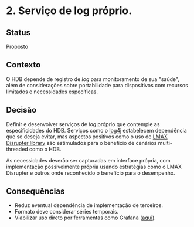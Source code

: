 # 2. Serviço de log próprio.

## Status

Proposto

## Contexto

O HDB depende de registro de *log* para monitoramento de sua "saúde", além de considerações
sobre portabilidade para dispositivos com recursos limitados e necessidades específicas.

## Decisão

Definir e desenvolver serviços de *log* próprio que contemple as especificidades do HDB.
Serviços como o [log4j](http://logging.apache.org/log4j/2.x/) estabelecem dependência que se deseja evitar,
mas aspectos positivos como o uso de [LMAX Disrupter library](http://lmax-exchange.github.io/disruptor/) são estimulados para o benefício de cenários multi-threaded como
o HDB. 

As necessidades deverão ser capturadas em interface própria, com implementação
possivelmente própria usando estratégias como o LMAX Disrupter e outros
onde reconhecido o benefício para o desempenho.

## Consequências

- Reduz eventual dependência de implementação de terceiros.
- Formato deve considerar séries temporais.
- Viabilizar uso direto por ferramentas como Grafana ([aqui](http://grafana.org/)).
